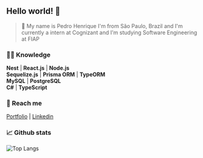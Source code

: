 
## Hello world! 👋
> 🤖 My name is Pedro Henrique I'm from São Paulo, Brazil and I'm currently a intern at Cognizant and I'm studying Software Engineering at FIAP

### 👨‍💻 Knowledge

**Nest** | **React.js** | **Node.js** </br>
**Sequelize.js** | **Prisma ORM** | **TypeORM** </br>
**MySQL** | **PostgreSQL** </br>
**C#** | **TypeScript** 

### 📲 Reach me

[Portfolio](https://phbrg.vercel.app) | [Linkedin](https://www.linkedin.com/in/pedro-henrique-b-bergamin/)

### 📈 Github stats

![Top Langs](https://github-readme-stats.vercel.app/api/top-langs/?username=phbrg&layout=compact&theme=dark&hide_border=true&include_all_commits=true&count_private=true&text_color=fff&icon_color=fff&title_color=fff&bg_color=0d1117&show_icons=true")
